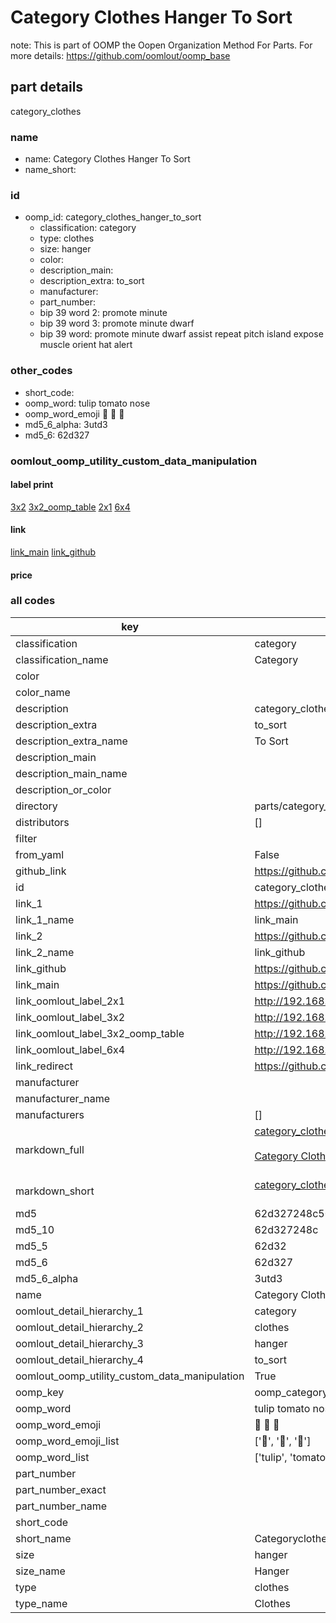# Category Clothes Hanger To Sort  

note: This is part of OOMP the Oopen Organization Method For Parts. For more details: https://github.com/oomlout/oomp_base

##  part details
  



category_clothes



### name
* name: Category Clothes Hanger To Sort
* name_short: 
### id
* oomp_id: category_clothes_hanger_to_sort
  * classification: category
  * type: clothes
  * size: hanger
  * color: 
  * description_main: 
  * description_extra: to_sort
  * manufacturer: 
  * part_number: 
  * bip 39 word 2: promote minute
  * bip 39 word 3: promote minute dwarf
  * bip 39 word: promote minute dwarf assist repeat pitch island expose muscle orient hat alert

### other_codes
* short_code: 
* oomp_word: tulip tomato nose
* oomp_word_emoji :tulip: :tomato: :nose:
* md5_6_alpha: 3utd3
* md5_6: 62d327






### oomlout_oomp_utility_custom_data_manipulation
#### label print
[3x2](http://192.168.1.245:1112/?label=oomp%203utd3)
[3x2_oomp_table](http://192.168.1.108:1112/?label=oomp%203utd3)
[2x1](http://192.168.1.242:1112/?label=oomp%203utd3)
[6x4](http://192.168.1.55:1112/?label=oomp%203utd3)    

#### link

[link_main](https://github.com/oomlout/oomlout_oomp_version_1_messy/tree/main/parts/category_clothes_hanger_to_sort) [link_github](https://github.com/oomlout/oomlout_oomp_version_1_messy/tree/main/parts/category_clothes_hanger_to_sort)                             

#### price







### all codes 
| key | value |  
| --- | --- |  
| classification | category |  
| classification_name | Category |  
| color |  |  
| color_name |  |  
| description | category_clothes |  
| description_extra | to_sort |  
| description_extra_name | To Sort |  
| description_main |  |  
| description_main_name |  |  
| description_or_color |   |  
| directory | parts/category_clothes_hanger_to_sort |  
| distributors | [] |  
| filter |  |  
| from_yaml | False |  
| github_link | https://github.com/oomlout/oomlout_oomp_part_src/tree/main/parts/category_clothes_hanger_to_sort |  
| id | category_clothes_hanger_to_sort |  
| link_1 | https://github.com/oomlout/oomlout_oomp_version_1_messy/tree/main/parts/category_clothes_hanger_to_sort |  
| link_1_name | link_main |  
| link_2 | https://github.com/oomlout/oomlout_oomp_version_1_messy/tree/main/parts/category_clothes_hanger_to_sort |  
| link_2_name | link_github |  
| link_github | https://github.com/oomlout/oomlout_oomp_version_1_messy/tree/main/parts/category_clothes_hanger_to_sort |  
| link_main | https://github.com/oomlout/oomlout_oomp_version_1_messy/tree/main/parts/category_clothes_hanger_to_sort |  
| link_oomlout_label_2x1 | http://192.168.1.242:1112/?label=oomp%203utd3 |  
| link_oomlout_label_3x2 | http://192.168.1.245:1112/?label=oomp%203utd3 |  
| link_oomlout_label_3x2_oomp_table | http://192.168.1.108:1112/?label=oomp%203utd3 |  
| link_oomlout_label_6x4 | http://192.168.1.55:1112/?label=oomp%203utd3 |  
| link_redirect | https://github.com/oomlout/oomlout_oomp_version_1_messy/tree/main/parts/category_clothes_hanger_to_sort |  
| manufacturer |  |  
| manufacturer_name |  |  
| manufacturers | [] |  
| markdown_full | [category_clothes_hanger_to_sort](none)<br>[](none)<br>[Category Clothes Hanger To Sort](none)<br><br> |  
| markdown_short | [category_clothes_hanger_to_sort](none)<br><br> |  
| md5 | 62d327248c50aece965b50dc89635561 |  
| md5_10 | 62d327248c |  
| md5_5 | 62d32 |  
| md5_6 | 62d327 |  
| md5_6_alpha | 3utd3 |  
| name | Category Clothes Hanger To Sort |  
| oomlout_detail_hierarchy_1 | category |  
| oomlout_detail_hierarchy_2 | clothes |  
| oomlout_detail_hierarchy_3 | hanger |  
| oomlout_detail_hierarchy_4 | to_sort |  
| oomlout_oomp_utility_custom_data_manipulation | True |  
| oomp_key | oomp_category_clothes_hanger_to_sort |  
| oomp_word | tulip tomato nose |  
| oomp_word_emoji | :tulip: :tomato: :nose: |  
| oomp_word_emoji_list | [':tulip:', ':tomato:', ':nose:'] |  
| oomp_word_list | ['tulip', 'tomato', 'nose'] |  
| part_number |  |  
| part_number_exact |  |  
| part_number_name |  |  
| short_code |  |  
| short_name | Categoryclothes |  
| size | hanger |  
| size_name | Hanger |  
| type | clothes |  
| type_name | Clothes |  
